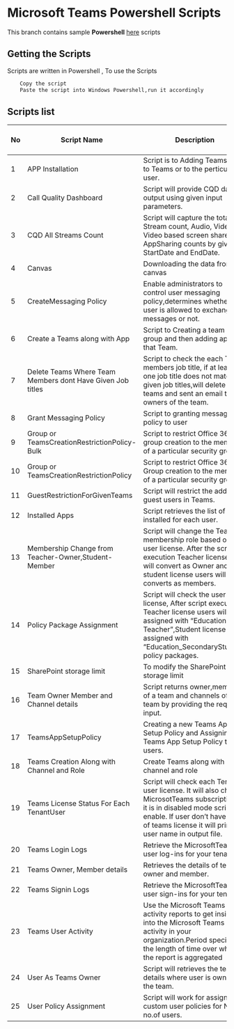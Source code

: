 # Microsoft Teams Powershell Scripts

This branch contains sample **Powershell** [here](https://github.com/Geetha63/MS-Teams-Scripts) scripts

## Getting the Scripts

Scripts are written in Powershell , To use the Scripts

```bash
    Copy the script
    Paste the script into Windows Powershell,run it accordingly
```

## Scripts list

No  | Script Name    | Description         | Link to script                          |                                
|---|----------------|---------------------|-----------------------------------------|
|  1|APP Installation|Script is to Adding TeamsApp to Teams or to the perticular user.| [Link](https://github.com/Geetha63/MS-Teams-Scripts/tree/master/App%20Installation) |
|2| Call Quality Dashboard|Script will provide CQD data output using given input parameters.|[Link](https://github.com/Geetha63/MS-Teams-Scripts/tree/master/CQD)
|3|CQD All Streams Count|Script will capture the total Stream count, Audio, Video, Video based screen share, AppSharing counts by given StartDate and EndDate.|[Link](https://github.com/Geetha63/MS-Teams-Scripts/tree/master/CQDAllStreamsCount)
|4|Canvas|Downloading the data from the canvas|[Link](https://github.com/Geetha63/MS-Teams-Scripts/tree/master/Canvas)
|5|CreateMessaging Policy|Enable administrators to control user messaging policy,determines whether a user is allowed to exchange the messages or not.|[Link](https://github.com/Geetha63/MS-Teams-Scripts/tree/master/CreateMessaging%20Policy)
|6|Create a Teams along with App|Script to Creating a team with group and then adding app to that Team.|[Link](https://github.com/Geetha63/MS-Teams-Scripts/blob/master/CreateTeamsalongwithAPPs)
|7|Delete Teams Where Team Members dont Have Given Job titles|Script to check the each Team members job title, if at least one job title does not match to given job titles,will delete those teams and sent an email to owners of the team.|[Link](https://github.com/Geetha63/MS-Teams-Scripts/tree/master/DeleteTeamsWhereTeamMembersdontHaveGivenJobtitles)
|8|Grant Messaging Policy|Script to granting messaging policy to user|[Link](https://github.com/Geetha63/MS-Teams-Scripts/tree/master/Grant%20Messaging%20Policy)
|9|Group or TeamsCreationRestrictionPolicy-Bulk|Script to restrict Office 365 group creation to the members of a particular security group.|[Link](https://github.com/Geetha63/MS-Teams-Scripts/tree/master/Group%20or%20TeamsCreationRestrictionPolicy-Bulk)
|10|Group or TeamsCreationRestrictionPolicy|Script to restrict Office 365 Group creation to the member of a particular security group.|[Link](https://github.com/Geetha63/MS-Teams-Scripts/tree/master/Group%20or%20TeamsCreationRestrictionPolicy)
|11|GuestRestrictionForGivenTeams|Script will restrict the adding guest users in Teams.|[Link](https://github.com/Geetha63/MS-Teams-Scripts/blob/master/GuestRestrictionForGivenTeams)
|12|Installed Apps|Script retrieves the list of apps installed for each user.|[Link](https://github.com/Geetha63/MS-Teams-Scripts/blob/master/InstalledAPPs)
|13|Membership Change from Teacher-Owner,Student-Member|Script will change the Teams membership role based on the user license. After the script execution Teacher license user will convert as Owner and student license users will converts as members.|[Link](https://github.com/Geetha63/MS-Teams-Scripts/tree/master/MembershipChangeTeacher-Owner%2CStudent-Member)
|14|Policy Package Assignment|Script will check the user license, After script execution Teacher license users will be assigned with “Education Teacher”,Student license users assigned with “Education_SecondaryStudent” policy packages.|[Link](https://github.com/Geetha63/MS-Teams-Scripts/tree/master/PolicyPackageAssignment)
|15|SharePoint storage limit|To modify the SharePoint storage limit|[Link](https://github.com/Geetha63/MS-Teams-Scripts/tree/master/SharePoint%20storage%20limit)
|16|Team Owner Member and Channel details|Script returns owner,member of a team and channels of a team by providing the required input.|[Link](https://github.com/Geetha63/MS-Teams-Scripts/tree/master/TeamOwnerMemberandChannel%20details)
|17|TeamsAppSetupPolicy|Creating a new Teams App Setup Policy and Assigning a Teams App Setup Policy to users.|[Link](https://github.com/Geetha63/MS-Teams-Scripts/tree/master/TeamsAppSetupPolicy)
|18|Teams Creation Along with Channel and Role|Create Teams along with channel and role|[Link](https://github.com/Geetha63/MS-Teams-Scripts/tree/master/TeamsCreationAlongwithChannelandRole)
|19|Teams License Status For Each TenantUser|Script will check each Tenant user license. It will also check MicrosotTeams subscription. If it is in disabled mode script will enable. If user don’t have any of teams license it will print the user name in output file.|[Link](https://github.com/Geetha63/MS-Teams-Scripts/tree/master/TeamsLicenseStatusForEachTenantUser)
|20|Teams Login Logs|Retrieve the MicrosoftTeams user log-ins for your tenant.|[Link](https://github.com/Geetha63/MS-Teams-Scripts/tree/master/TeamsLoginLogs)
|21|Teams Owner, Member details|Retrieves the details of teams owner and member.|[Link](https://github.com/Geetha63/MS-Teams-Scripts/tree/master/TeamsOwnerMembers%20details)
|22|Teams Signin Logs|Retrieve the MicrosoftTeams user sign-ins for your tenant|[Link](https://github.com/Geetha63/MS-Teams-Scripts/tree/master/TeamsSigninLogs)
|23|Teams User Activity|Use the Microsoft Teams activity reports to get insights into the Microsoft Teams user activity in your organization.Period specifies the length of time over which the report is aggregated|[Link](https://github.com/Geetha63/MS-Teams-Scripts/tree/master/TeamsUserActivity)
|24|User As Teams Owner|Script will retrieves the teams details where user is owner for the team.|[Link](https://github.com/Geetha63/MS-Teams-Scripts/blob/master/UserAsTeamsOwner)
|25|User Policy Assignment|Script will work for assigning custom user policies for N no.of users.|[Link](https://github.com/Geetha63/MS-Teams-Scripts/tree/master/UserPolicyAssignment)























